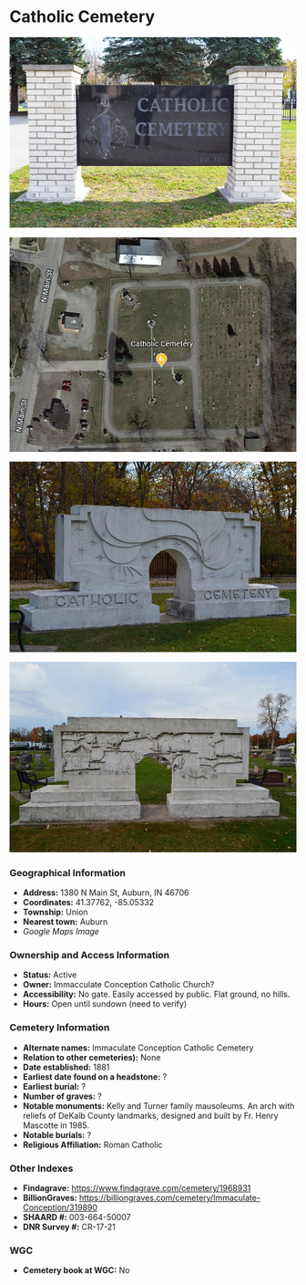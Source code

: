 # Catholic Cemetery


![Catholic Cemetery Entrance](https://github.com/FyoAtEPL/DeKalbCemeteries/blob/main/images/cemeteryPhotos/CatholicCemetery.png "Catholic Cemetery Entrance")

![Catholic Cemetery on Google Earth](https://github.com/FyoAtEPL/DeKalbCemeteries/blob/main/images/mapImages/CatholicEarth.png "Catholic Cemetery on Google Earth")

![Catholic Cemetery Arch View 1](https://github.com/FyoAtEPL/DeKalbCemeteries/blob/main/images/cemeteryPhotos/CatholicArch1.JPG "Catholic Cemetery Arch View 1")

![Catholic Cemetery Arch View 2](https://github.com/FyoAtEPL/DeKalbCemeteries/blob/main/images/cemeteryPhotos/CatholicArch2.JPG "Catholic Cemetery Arch View 2")

### Geographical Information
- **Address:** 1380 N Main St, Auburn, IN 46706
- **Coordinates:** 41.37762, -85.05332
- **Township:** Union
- **Nearest town:** Auburn
- *Google Maps Image*

### Ownership and Access Information
- **Status:** Active
- **Owner:** Immacculate Conception Catholic Church?
- **Accessibility:** No gate. Easily accessed by public. Flat ground, no hills. 
- **Hours:** Open until sundown (need to verify)

### Cemetery Information
- **Alternate names:** Immaculate Conception Catholic Cemetery
- **Relation to other cemeteries):** None
- **Date established:** 1881
- **Earliest date found on a headstone:** ?
- **Earliest burial:** ?
- **Number of graves:** ?
- **Notable monuments:** Kelly and Turner family mausoleums. An arch with reliefs of DeKalb County landmarks, designed and built by Fr. Henry Mascotte in 1985.
- **Notable burials:** ?
- **Religious Affiliation:** Roman Catholic

### Other Indexes
- **Findagrave:** https://www.findagrave.com/cemetery/1968931
- **BillionGraves:**  https://billiongraves.com/cemetery/Immaculate-Conception/319890
- **SHAARD #:** 003-664-50007
- **DNR Survey #:** CR-17-21


### WGC
- **Cemetery book at WGC:** No
